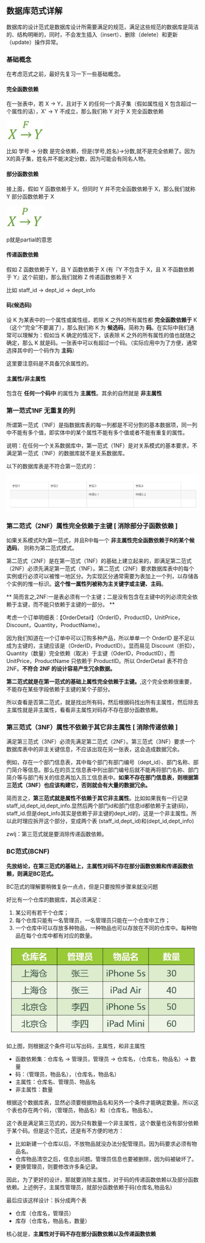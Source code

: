 ## 数据库范式详解
数据库的设计范式是数据库设计所需要满足的规范，满足这些规范的数据库是简洁的、结构明晰的，同时，不会发生插入（insert）、删除（delete）和更新（update）操作异常。


### 基础概念
在考虑范式之前，最好先复习一下一些基础概念。

#### 完全函数依赖
在一张表中，若 X → Y，且对于 X 的任何一个真子集（假如属性组 X 包含超过一个属性的话），X' → Y 不成立，那么我们称 Y 对于 X 完全函数依赖

![](image/nf0.jpg)

比如 学号 → 分数 是完全依赖，但是(学号,姓名)->分数,就不是完全依赖了。因为X的真子集，姓名并不能决定分数，因为可能会有同名人物。

#### 部分函数依赖
接上面，假如 Y 函数依赖于 X，但同时 Y 并不完全函数依赖于 X，那么我们就称 Y 部分函数依赖于 X

![](image/nf1.jpg)

p就是partial的意思

#### 传递函数依赖
假如 Z 函数依赖于 Y，且 Y 函数依赖于 X (有『Y 不包含于 X，且 X 不函数依赖于 Y』这个前提)，那么我们就称 Z 传递函数依赖于 X

比如 staff_id -> dept_id -> dept_info

#### 码(候选码)
设 K 为某表中的一个属性或属性组，若除 K 之外的所有属性都 **完全函数依赖于** K（这个“完全”不要漏了），那么我们称 K 为 **候选码**，简称为 **码**。在实际中我们通常可以理解为：假如当 K 确定的情况下，该表除 K 之外的所有属性的值也就随之确定，那么 K 就是码。一张表中可以有超过一个码。（实际应用中为了方便，通常选择其中的一个码作为 **主码**）

这里要注意码是不具备冗余属性的。

#### 主属性/非主属性
包含在 **任何一个码中** 的属性为 **主属性**。其余的自然就是 **非主属性**

### 第一范式1NF 无重复的列
所谓第一范式（1NF）是指数据库表的每一列都是不可分割的基本数据项，同一列中不能有多个值，即实体中的某个属性不能有多个值或者不能有重复的属性。


说明：在任何一个关系数据库中，第一范式（1NF）是对关系模式的基本要求，不满足第一范式（1NF）的数据库就不是关系数据库。

以下的数据库表是不符合第一范式的：

![](image/db0.png)

###  第二范式（2NF）属性完全依赖于主键 [ 消除部分子函数依赖 ]

如果关系模式R为第一范式，并且R中每一个 **非主属性完全函数依赖于R的某个候选码**， 则称为第二范式模式。

第二范式（2NF）是在第一范式（1NF）的基础上建立起来的，即满足第二范式（2NF）必须先满足第一范式（1NF）。第二范式（2NF）要求数据库表中的每个实例或行必须可以被惟一地区分。为实现区分通常需要为表加上一个列，以存储各个实例的惟一标识。**这个惟一属性列被称为主关键字或主键、主码**。

** 简而言之,2NF:一是表必须有一个主键；二是没有包含在主键中的列必须完全依赖于主键，而不能只依赖于主键的一部分。 **

考虑一个订单明细表：【OrderDetail】（OrderID，ProductID，UnitPrice，Discount，Quantity，ProductName）。

因为我们知道在一个订单中可以订购多种产品，所以单单一个 OrderID 是不足以成为主键的，主键应该是（OrderID，ProductID）。显而易见 Discount（折扣），Quantity（数量）完全依赖（取决）于主键（OderID，ProductID），而 UnitPrice，ProductName 只依赖于 ProductID。所以 OrderDetail 表不符合 2NF。**不符合 2NF 的设计容易产生冗余数据。**

**第二范式就是在第一范式的基础上属性完全依赖于主键。**,这个完全依赖很重要，不能存在某些字段依赖于主键的某个子部分。

所以查看是否第二范式，就是找出所有码，然后根据码找出所有主属性，然后除去主属性就是非主属性，看看非主属性对码存不存在部分函数依赖。

### 第三范式（3NF）属性不依赖于其它非主属性 [ 消除传递依赖 ]

满足第三范式（3NF）必须先满足第二范式（2NF）。第三范式（3NF）要求一个数据库表中的非主关键信息，不应该出现在另一张表，这会造成数据冗余。

例如，存在一个部门信息表，其中每个部门有部门编号（dept_id）、部门名称、部门简介等信息。那么在的员工信息表中列出部门编号后就不能再将部门名称、部门简介等与部门有关的信息再加入员工信息表中。**如果不存在部门信息表，则根据第三范式（3NF）也应该构建它，否则就会有大量的数据冗余。**

简而言之，**第三范式就是属性不依赖于其它非主属性**。比如如果我有一行记录 staff_id,dept_id,dept_info.显然后两个部门id和部门信息id都依赖于主键(码)，staff_id.但是dept_info其实是依赖于非主键的dept_id的，这是一个非主属性。所以此时理应拆开这个部分，变成两个表 (staff_id,dept_id)和(dept_id,dept_info)

zwlj：第三范式就是要消除传递函数依赖。

### BC范式(BCNF)
**先放结论，在第三范式的基础上，主属性对码不存在部分函数依赖和传递函数依赖，则满足BC范式。**

BC范式的理解要稍微复杂一点点，但是只要按照步骤来就没问题

好比有一个仓库的数据库，其必须满足：

1. 某公司有若干个仓库；
2. 每个仓库只能有一名管理员，一名管理员只能在一个仓库中工作；
3. 一个仓库中可以存放多种物品，一种物品也可以存放在不同的仓库中。每种物品在每个仓库中都有对应的数量。

![](image/nf2.jpg)

如上图，则根据这个条件可以写出码，主属性，和非主属性

 - 函数依赖集：仓库名 → 管理员，管理员 → 仓库名，（仓库名，物品名）→ 数量
 - 码：（管理员，物品名），（仓库名，物品名）
 - 主属性：仓库名、管理员、物品名
 - 非主属性：数量

根据这个数据库表，显然必须要根据物品名和另外一个条件才能确定数量。所以这个表也存在两个码，（管理员，物品名）和（仓库名，物品名）。

这个表是满足第三范式的，因为只有数量一个非主属性，这个数量也没有部分依赖于某个码。但是这个范式，还是有不方便的地方：
 - 比如新建一个仓库以后，不放物品就没办法分配管理员。因为码要求必须有物品名。
 - 仓库物品清空之后，信息出问题。管理员信息也要被删除，因为码被破坏了。
 - 更换管理员，则要修改许多条记录。

因此，为了更好的设计，那就要消除主属性，对于码的传递函数依赖以及部分函数依赖。上述例子，主属性管理员，就部分函数依赖于码(仓库名,物品名)

最后应该这样设计：拆分成两个表

 - 仓库（仓库名，管理员）
 - 库存（仓库名，物品名，数量）

核心就是，**主属性对于码不存在部分函数依赖以及传递函数依赖**
